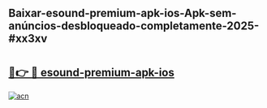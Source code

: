 ## Baixar-esound-premium-apk-ios-Apk-sem-anúncios-desbloqueado-completamente-2025-#xx3xv

# <h2><a href="https://ainizakaria.my?title=esound-premium-apk-ios&ref=22M">🔗👉 🔴 esound-premium-apk-ios</a></h2>

[![acn](https://github.com/user-attachments/assets/0f9c940e-d8b0-45ae-aac7-cd30a18b3e1c)](https://ainizakaria.my?title=esound-premium-apk-ios&ref=22M)

